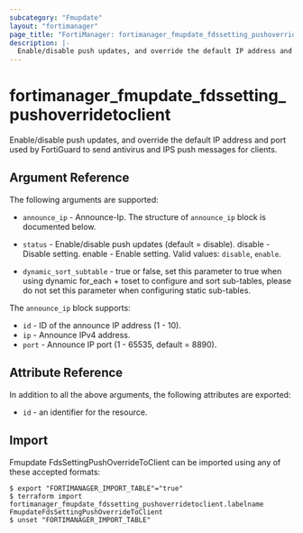 ```yaml
---
subcategory: "Fmupdate"
layout: "fortimanager"
page_title: "FortiManager: fortimanager_fmupdate_fdssetting_pushoverridetoclient"
description: |-
  Enable/disable push updates, and override the default IP address and port used by FortiGuard to send antivirus and IPS push messages for clients.
---
```


# fortimanager_fmupdate_fdssetting_pushoverridetoclient
Enable/disable push updates, and override the default IP address and port used by FortiGuard to send antivirus and IPS push messages for clients.

## Argument Reference


The following arguments are supported:


* `announce_ip` - Announce-Ip. The structure of `announce_ip` block is documented below.
* `status` - Enable/disable push updates (default = disable). disable - Disable setting. enable - Enable setting. Valid values: `disable`, `enable`.

* `dynamic_sort_subtable` - true or false, set this parameter to true when using dynamic for_each + toset to configure and sort sub-tables, please do not set this parameter when configuring static sub-tables.

The `announce_ip` block supports:

* `id` - ID of the announce IP address (1 - 10).
* `ip` - Announce IPv4 address.
* `port` - Announce IP port (1 - 65535, default = 8890).


## Attribute Reference

In addition to all the above arguments, the following attributes are exported:
* `id` - an identifier for the resource.

## Import

Fmupdate FdsSettingPushOverrideToClient can be imported using any of these accepted formats:
```
$ export "FORTIMANAGER_IMPORT_TABLE"="true"
$ terraform import fortimanager_fmupdate_fdssetting_pushoverridetoclient.labelname FmupdateFdsSettingPushOverrideToClient
$ unset "FORTIMANAGER_IMPORT_TABLE"
```

